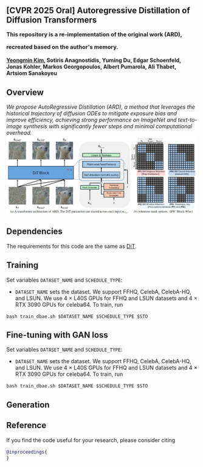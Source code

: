 ## [CVPR 2025 Oral] Autoregressive Distillation of Diffusion Transformers <br><sub><sub> This repository is a re-implementation of the original work (ARD), recreated based on the author's memory. </sub></sub>
**[Yeongmin Kim](https://sites.google.com/view/yeongmin-space), Sotiris Anagnostidis, Yuming Du, Edgar Schoenfeld, Jonas Kohler, Markos Georgopoulos, Albert Pumarola, Ali Thabet, Artsiom Sanakoyeu**  

## Overview
<i>We propose AutoRegressive Distillation (ARD), a method that leverages the historical trajectory of diffusion ODEs to mitigate exposure bias and improve efficiency, achieving strong performance on ImageNet and text-to-image synthesis with significantly fewer steps and minimal computational overhead.</i>
![Teaser image](./assets/figure1.JPG)

## Dependencies
The requirements for this code are the same as [DiT](https://github.com/facebookresearch/DiT).

## Training
Set variables `DATASET_NAME` and `SCHEDULE_TYPE`:
- `DATASET_NAME` sets the dataset. We support FFHQ, CelebA, CelebA-HQ, and LSUN.
We use 4 $\times$ L40S GPUs for FFHQ and LSUN datasets and 4 $\times$ RTX 3090 GPUs for celeba64.
To train, run
```
bash train_dbae.sh $DATASET_NAME $SCHEDULE_TYPE $STO
```

## Fine-tuning with GAN loss
Set variables `DATASET_NAME` and `SCHEDULE_TYPE`:
- `DATASET_NAME` sets the dataset. We support FFHQ, CelebA, CelebA-HQ, and LSUN.
We use 4 $\times$ L40S GPUs for FFHQ and LSUN datasets and 4 $\times$ RTX 3090 GPUs for celeba64.
To train, run
```
bash train_dbae.sh $DATASET_NAME $SCHEDULE_TYPE $STO
```

## Generation




## Reference
If you find the code useful for your research, please consider citing
```bib
@inproceedings{
}
```
